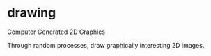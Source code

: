 drawing
========

Computer Generated 2D Graphics

Through random processes, draw graphically interesting 2D images.
